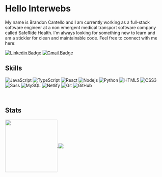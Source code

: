 # Hello Interwebs

My name is Brandon Cantello and I am currently working as a full-stack software engineer at a non emergent medical transport software company called SafeRide Health. I'm always looking for something new to learn and am a stickler for clean and maintainable code. Feel free to connect with me here:

[![Linkedin Badge](https://img.shields.io/badge/-bcantello-blue?style=flat-square&logo=Linkedin&logoColor=white&link=https://www.linkedin.com/in/brandon-cantello/)](https://www.linkedin.com/in/brandon-cantello/)
[![Gmail Badge](https://img.shields.io/badge/-bcantello@gmail.com-c14438?style=flat-square&logo=Gmail&logoColor=white&link=mailto:bcantello@gmail.com)](mailto:bcantello@gmail.com)

 ## Skills
![JavaScript](https://img.shields.io/badge/-JavaScript-black?style=for-the-badge&logo=javascript)
![TypeScript](https://img.shields.io/badge/TypeScript-007ACC?style=for-the-badge&logo=typescript&logoColor=white)
![React](https://img.shields.io/badge/-React-black?style=for-the-badge&logo=react)
![Nodejs](https://img.shields.io/badge/-Nodejs-black?style=for-the-badge&logo=Node.js)
![Python](https://img.shields.io/badge/-Python-black?style=for-the-badge&logo=Python)
![HTML5](https://img.shields.io/badge/-HTML5-E34F26?style=for-the-badge&logo=html5&logoColor=white)
![CSS3](https://img.shields.io/badge/-CSS3-1572B6?style=for-the-badge&logo=css3)
![Sass](https://img.shields.io/badge/Sass-CC6699?style=for-the-badge&logo=sass&logoColor=white)
![MySQL](https://img.shields.io/badge/-MySQL-black?style=for-the-badge&logo=mysql)
![Netlify](https://img.shields.io/badge/Netlify-00C7B7?style=for-the-badge&logo=netlify&logoColor=white)
![Git](https://img.shields.io/badge/-Git-black?style=for-the-badge&logo=git)
![GitHub](https://img.shields.io/badge/-GitHub-181717?style=for-the-badge&logo=github)

</br>

## Stats

<div>
  <a href="https://github.com/bcantello">
   <img align="center" height="170" src="https://github-readme-stats.vercel.app/api/top-langs/?username=bcantello&layout=compact&langs_count=16&theme=chartreuse-dark"/>
  <img align="center" src="https://github-readme-stats.vercel.app/api?username=bcantello&show_icons=true&theme=chartreuse-dark&include_all_commits=true&count_private=true&hide=issues"/>
</div>

  

